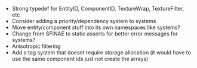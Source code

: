 * Strong typedef for EntityID, ComponentID, TextureWrap, TextureFilter, etc
* Consider adding a priority/dependency system to systems
* Move entity/component stuff into its own namespaces like systems?
* Change from SFINAE to static asserts for better error messages for systems?
* Anisotropic filtering
* Add a tag system that doesnt require storage allocation (it would have to use the same component ids just not create the arrays)